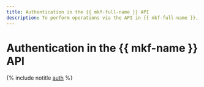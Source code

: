 ```yaml
---
title: Authentication in the {{ mkf-full-name }} API
description: To perform operations via the API in {{ mkf-full-name }}, a service for Apache Kafka cluster creation and management, get an IAM token for your account.
---
```


# Authentication in the {{ mkf-name }} API

{% include notitle [auth](../../_includes/authentication.md) %}
